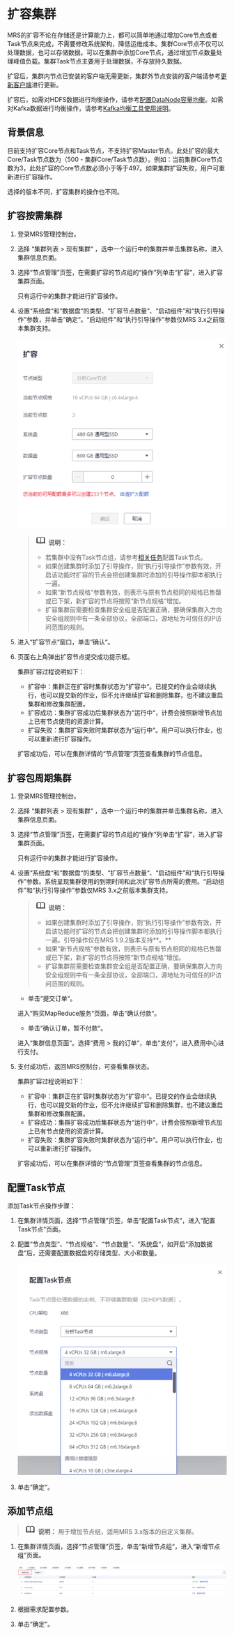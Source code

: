# 扩容集群<a name="mrs_01_0063"></a>

MRS的扩容不论在存储还是计算能力上，都可以简单地通过增加Core节点或者Task节点来完成，不需要修改系统架构，降低运维成本。集群Core节点不仅可以处理数据，也可以存储数据。可以在集群中添加Core节点，通过增加节点数量处理峰值负载。集群Task节点主要用于处理数据，不存放持久数据。

扩容后，集群内节点已安装的客户端无需更新，集群外节点安装的客户端请参考[更新客户端](更新客户端.md)进行更新。

扩容后，如需对HDFS数据进行均衡操作，请参考[配置DataNode容量均衡](https://support.huaweicloud.com/cmpntguide-mrs/mrs_01_1667.html)。如需对Kafka数据进行均衡操作，请参考[Kafka均衡工具使用说明](https://support.huaweicloud.com/cmpntguide-mrs/mrs_01_1040.html)。

## 背景信息<a name="section2893608111055"></a>

目前支持扩容Core节点和Task节点，不支持扩容Master节点。此处扩容的最大Core/Task节点数为（500 - 集群Core/Task节点数）。例如：当前集群Core节点数为3，此处扩容的Core节点数必须小于等于497。如果集群扩容失败，用户可重新进行扩容操作。

选择的版本不同，扩容集群的操作也不同。

## 扩容按需集群<a name="section4891160995023"></a>

1.  登录MRS管理控制台。
2.  选择  “集群列表  \>  现有集群“  ，选中一个运行中的集群并单击集群名称，进入集群信息页面。
3.  选择“节点管理”页签，在需要扩容的节点组的“操作”列单击“扩容”，进入扩容集群页面。

    只有运行中的集群才能进行扩容操作。

4.  设置“系统盘“和“数据盘“的类型、“扩容节点数量“、“启动组件”和“执行引导操作”参数，并单击“确定“。“启动组件”和“执行引导操作”参数仅MRS 3.x之前版本集群支持。

    ![](figures/5-3-扩容集群.png)

    >![](public_sys-resources/icon-note.gif) **说明：** 
    >-   若集群中没有Task节点组，请参考[相关任务](#section60245328163721)配置Task节点。
    >-   如果创建集群时添加了引导操作，则“执行引导操作”参数有效，开启该功能时扩容的节点会把创建集群时添加的引导操作脚本都执行一遍。
    >-   如果“新节点规格“参数有效，则表示与原有节点相同的规格已售罄或已下架，新扩容的节点将按照“新节点规格“增加。
    >-   扩容集群前需要检查集群安全组是否配置正确，要确保集群入方向安全组规则中有一条全部协议，全部端口，源地址为可信任的IP访问范围的规则。

5.  进入“扩容节点“窗口，单击“确认“。
6.  页面右上角弹出扩容节点提交成功提示框。

    集群扩容过程说明如下：

    -   扩容中：集群正在扩容时集群状态为“扩容中“。已提交的作业会继续执行，也可以提交新的作业，但不允许继续扩容和删除集群，也不建议重启集群和修改集群配置。
    -   扩容成功：集群扩容成功后集群状态为“运行中“，计费会按照新增节点加上已有节点使用的资源计算。
    -   扩容失败：集群扩容失败时集群状态为“运行中“。用户可以执行作业，也可以重新进行扩容操作。

    扩容成功后，可以在集群详情的“节点管理”页签查看集群的节点信息。


## 扩容包周期集群<a name="section45308593102934"></a>

1.  登录MRS管理控制台。
2.  选择  “集群列表  \>  现有集群“  ，选中一个运行中的集群并单击集群名称，进入集群信息页面。
3.  选择“节点管理”页签，在需要扩容的节点组的“操作”列单击“扩容”，进入扩容集群页面。

    只有运行中的集群才能进行扩容操作。

4.  设置“系统盘“和“数据盘“的类型、“扩容节点数量“、“启动组件”和“执行引导操作”参数。系统呈现集群使用的到期时间和此次扩容节点所需的费用。“启动组件”和“执行引导操作”参数仅MRS 3.x之前版本集群支持。

    >![](public_sys-resources/icon-note.gif) **说明：** 
    >-   如果创建集群时添加了引导操作，则“执行引导操作”参数有效，开启该功能时扩容的节点会把创建集群时添加的引导操作脚本都执行一遍。引导操作仅在MRS 1.9.2版本支持**。**
    >-   如果“新节点规格“参数有效，则表示与原有节点相同的规格已售罄或已下架，新扩容的节点将按照“新节点规格“增加。
    >-   扩容集群前需要检查集群安全组是否配置正确，要确保集群入方向安全组规则中有一条全部协议，全部端口，源地址为可信任的IP访问范围的规则。

    -   单击“提交订单“。

    进入“购买MapReduce服务“页面，单击“确认付款“。

    -   单击“确认订单，暂不付款“。

    进入“集群信息页面“。选择“费用 \> 我的订单“，单击“支付“，进入费用中心进行支付。

5.  支付成功后，返回MRS控制台，可查看集群状态。

    集群扩容过程说明如下：

    -   扩容中：集群正在扩容时集群状态为“扩容中“。已提交的作业会继续执行，也可以提交新的作业，但不允许继续扩容和删除集群，也不建议重启集群和修改集群配置。
    -   扩容成功：集群扩容成功后集群状态为“运行中“，计费会按照新增节点加上已有节点使用的资源计算。
    -   扩容失败：集群扩容失败时集群状态为“运行中“。用户可以执行作业，也可以重新进行扩容操作。

    扩容成功后，可以在集群详情的“节点管理”页签查看集群的节点信息。


## 配置Task节点<a name="section60245328163721"></a>

添加Task节点操作步骤：

1.  在集群详情页面，选择“节点管理”页签，单击“配置Task节点“，进入“配置Task节点”页面。
2.  配置“节点类型“、“节点规格“、“节点数量“、“系统盘“，如开启“添加数据盘“后，还需要配置数据盘的存储类型、大小和数量。

    ![](figures/5-3-节点规格.png)

3.  单击“确定“。

## 添加节点组<a name="section8614439391"></a>

>![](public_sys-resources/icon-note.gif) **说明：** 
>用于增加节点组，适用MRS 3.x版本的自定义集群。

1.  在集群详情页面，选择“节点管理”页签，单击“新增节点组“，进入“新增节点组”页面。

    ![](figures/5-3-新增节点组.png)

2.  根据需求配置参数。
3.  单击“确定”。

